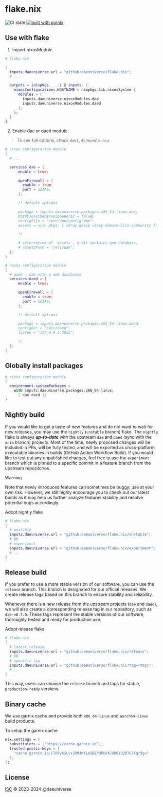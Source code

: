 # flake.nix

![CI state](https://github.com/daeuniverse/flake.nix/actions/workflows/lint.yaml/badge.svg)
[![built with garnix](https://img.shields.io/endpoint.svg?url=https%3A%2F%2Fgarnix.io%2Fapi%2Fbadges%2Fdaeuniverse%2Fflake.nix%3Fbranch%3Dmain)](https://garnix.io)

## Use with flake

1. Import nixosModule.

```nix
# flake.nix

{
  inputs.daeuniverse.url = "github:daeuniverse/flake.nix";
  # ...

  outputs = {nixpkgs, ...} @ inputs: {
    nixosConfigurations.HOSTNAME = nixpkgs.lib.nixosSystem {
      modules = [
        inputs.daeuniverse.nixosModules.dae
        inputs.daeuniverse.nixosModules.daed
      ];
    };
  }
}
```

2. Enable dae or daed module.

> To see full options, check `dae{,d}/module.nix`.

```nix
# nixos configuration module
{
  # ...

  services.dae = {
      enable = true;

      openFirewall = {
        enable = true;
        port = 12345;
      };

      /* default options

      package = inputs.daeuniverse.packages.x86_64-linux.dae;
      disableTxChecksumIpGeneric = false;
      configFile = "/etc/dae/config.dae";
      assets = with pkgs; [ v2ray-geoip v2ray-domain-list-community ];

      */

      # alternative of `assets`, a dir contains geo database.
      # assetsPath = "/etc/dae";
  };
}
```

```nix
# nixos configuration module
{
  # daed - dae with a web dashboard
  services.daed = {
      enable = true;

      openFirewall = {
        enable = true;
        port = 12345;
      };

      /* default options

      package = inputs.daeuniverse.packages.x86_64-linux.daed;
      configDir = "/etc/daed";
      listen = "127.0.0.1:2023";

      */
  };
}
```

## Globally install packages

```nix
# nixos configuration module
{
  environment.systemPackages =
    with inputs.daeuniverse.packages.x86_64-linux;
      [ dae daed ];
}
```

## Nightly build

If you would like to get a taste of new features and do not want to wait for new releases, you may use the `nightly` (`unstable` branch) flake. The `nightly` flake is always _**up-to-date**_ with the upstream `dae` and `daed` (sync with the `main` branch) projects. Most of the time, newly proposed changes will be included in PRs, will be fully tested, and will be exported as cross-platform executable binaries in builds (GitHub Action Workflow Build). If you would like to test out any unpublished changes, feel free to use the `experiment` branch which is pinned to a specific commit in a feature branch from the upstream repositories.

> [!WARNING]
> Note that newly introduced features can sometimes be buggy; use at your own risk. However, we still highly encourage you to check out our latest builds as it may help us further analyze features stability and resolve potential bugs accordingly.

Adopt nightly flake

```nix
# flake.nix
{
  # unstable
  inputs.daeuniverse.url = "github:daeuniverse/flake.nix/unstable";
  # OR
  # experiment
  inputs.daeuniverse.url = "github:daeuniverse/flake.nix/experiment";
  # ...
}
```

## Release build

If you prefer to use a more stable version of our software, you can use the `release` branch. This branch is designated for our official releases. We create release tags based on this branch to ensure stability and reliability.

Whenever there is a new release from the upstream projects (`dae` and `daed`), we will also create a corresponding release tag in our repository, such as `dae-v0.7.0`. These tags represent the stable versions of our software, thoroughly tested and ready for production use.

Adopt release flake

```nix
# flake.nix
{
  # latest release
  inputs.daeuniverse.url = "github:daeuniverse/flake.nix/release";
  # OR
  # specific tag
  inputs.daeuniverse.url = "github:daeuniverse/flake.nix?tag=<tag>";
  # ...
}
```

This way, users can choose the `release` branch and tags for stable, `production-ready` versions.

## Binary cache

We use garnix cache and provide both `x86_64-linux` and `aarch64-linux` build products.

To setup the garnix cache:

```nix
nix.settings = {
  substituters = ["https://cache.garnix.io"];
  trusted-public-keys = [
    "cache.garnix.io:CTFPyKSLcx5RMJKfLo5EEPUObbA78b0YQ2DTCJXqr9g="
  ];
};
```

## License

[ISC](./LICENSE) © 2023-2024 @daeuniverse

